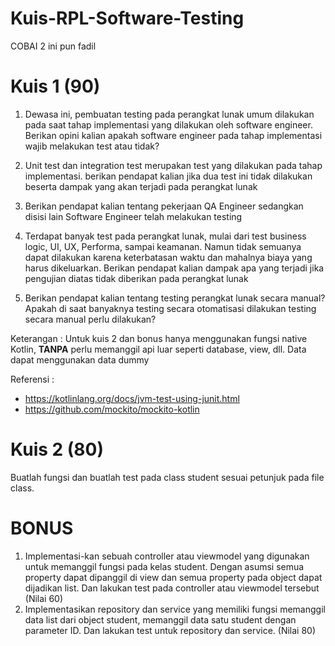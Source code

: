 # Kuis-RPL-Software-Testing


COBAI 2 ini pun fadil


# Kuis 1 (90)
1. Dewasa ini, pembuatan testing pada perangkat lunak umum dilakukan pada saat tahap implementasi yang dilakukan oleh software
   engineer. Berikan opini kalian apakah software engineer pada tahap implementasi wajib melakukan test atau tidak?

2. Unit test dan integration test merupakan test yang dilakukan pada tahap implementasi. berikan pendapat kalian jika dua test
   ini tidak dilakukan beserta dampak yang akan terjadi pada perangkat lunak

3. Berikan pendapat kalian tentang pekerjaan QA Engineer sedangkan disisi lain Software Engineer telah melakukan testing

4. Terdapat banyak test pada perangkat lunak, mulai dari test business logic, UI, UX, Performa, sampai keamanan. Namun tidak
   semuanya dapat dilakukan karena keterbatasan waktu dan mahalnya biaya yang harus dikeluarkan. Berikan pendapat kalian dampak
   apa yang terjadi jika pengujian diatas tidak diberikan pada perangkat lunak
5. Berikan pendapat kalian tentang testing perangkat lunak secara manual? Apakah di saat banyaknya testing secara otomatisasi dilakukan testing secara 
manual perlu dilakukan?

Keterangan : Untuk kuis 2 dan bonus hanya menggunakan fungsi native Kotlin, **TANPA** perlu memanggil api luar seperti database, view, dll.
Data dapat menggunakan data dummy

Referensi :

- https://kotlinlang.org/docs/jvm-test-using-junit.html
- https://github.com/mockito/mockito-kotlin

# Kuis 2 (80)
Buatlah fungsi dan buatlah test pada class student sesuai petunjuk pada file class.

# BONUS
1. Implementasi-kan sebuah controller atau viewmodel
   yang digunakan untuk memanggil fungsi pada kelas student. Dengan asumsi semua property
   dapat dipanggil di view dan semua property pada object dapat dijadikan list. Dan lakukan test pada controller atau viewmodel tersebut (Nilai 60)
2. Implementasikan repository dan service yang memiliki fungsi memanggil data list dari
   object student, memanggil data satu student dengan parameter ID. 
Dan lakukan test untuk repository dan service. (Nilai 80)

